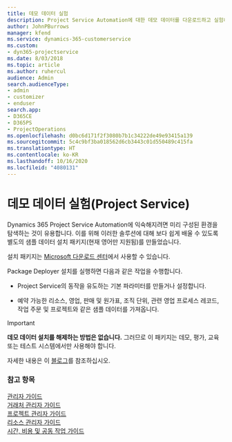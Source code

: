 ```yaml
---
title: 데모 데이터 실험
description: Project Service Automation에 대한 데모 데이터를 다운로드하고 실험하는 방법.
author: JohnPBurrows
manager: kfend
ms.service: dynamics-365-customerservice
ms.custom:
- dyn365-projectservice
ms.date: 8/03/2018
ms.topic: article
ms.author: ruhercul
audience: Admin
search.audienceType:
- admin
- customizer
- enduser
search.app:
- D365CE
- D365PS
- ProjectOperations
ms.openlocfilehash: d0bc6d171f2f3080b7b1c34222de49e93415a139
ms.sourcegitcommit: 5c4c9bf3ba018562d6cb3443c01d550489c415fa
ms.translationtype: HT
ms.contentlocale: ko-KR
ms.lasthandoff: 10/16/2020
ms.locfileid: "4080131"
---
```

# <a name="experiment-with-demo-data-project-service"></a>데모 데이터 실험(Project Service)

Dynamics 365 Project Service Automation에 익숙해지려면 미리 구성된 환경을 탐색하는 것이 유용합니다. 이를 위해 이러한 솔루션에 대해 보다 쉽게 배울 수 있도록 별도의 샘플 데이터 설치 패키지(현재 영어만 지원됨)를 만들었습니다. 

설치 패키지는 [Microsoft 다운로드 센터](https://go.microsoft.com/fwlink/?linkid=859966)에서 사용할 수 있습니다.  

Package Deployer 설치를 실행하면 다음과 같은 작업을 수행합니다. 
  
-   Project Service의 동작을 유도하는 기본 파라미터를 만들거나 설정합니다.  
  
-   예약 가능한 리소스, 영업, 판매 및 원가표, 조직 단위, 관련 영업 프로세스 레코드, 작업 주문 및 프로젝트와 같은 샘플 데이터를 가져옵니다.    
  
> [!IMPORTANT]
> **데모 데이터 설치를 해제하는 방법은 없습니다.** 그러므로 이 패키지는 데모, 평가, 교육 또는 테스트 시스템에서만 사용해야 합니다.

자세한 내용은 이 [블로그](https://blogs.msdn.microsoft.com/crm/2017/10/24/microsoft-dynamics-365-for-field-service-and-project-service-automation-sample-data)를 참조하십시오.





  
### <a name="see-also"></a>참고 항목  
 [관리자 가이드](../psa/admin-guide.md)   
 [거래처 관리자 가이드](../psa/account-manager-guide.md)   
 [프로젝트 관리자 가이드](../psa/project-manager-guide.md)   
 [리소스 관리자 가이드](../psa/resource-manager-guide.md)   
 [시간, 비용 및 공동 작업 가이드](../psa/time-expense-collaboration-guide.md)
